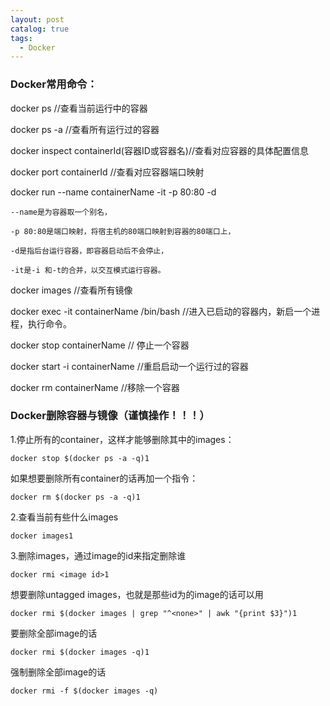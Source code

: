 ```yaml
---
layout: post
catalog: true
tags:
  - Docker
---
```

###  Docker常用命令：

docker ps //查看当前运行中的容器

docker ps -a //查看所有运行过的容器

docker inspect containerId(容器ID或容器名)//查看对应容器的具体配置信息

docker port containerId //查看对应容器端口映射

docker run --name containerName -it -p 80:80 -d 

	--name是为容器取一个别名，

	-p 80:80是端口映射，将宿主机的80端口映射到容器的80端口上，

	-d是指后台运行容器，即容器启动后不会停止，

	-it是-i 和-t的合并，以交互模式运行容器。

docker images //查看所有镜像

docker exec -it containerName /bin/bash //进入已启动的容器内，新启一个进程，执行命令。

docker stop containerName // 停止一个容器

docker start -i containerName //重启启动一个运行过的容器

docker rm containerName //移除一个容器

###   Docker删除容器与镜像（谨慎操作！！！）

1.停止所有的container，这样才能够删除其中的images：

```
docker stop $(docker ps -a -q)1
```

如果想要删除所有container的话再加一个指令：

```
docker rm $(docker ps -a -q)1
```

2.查看当前有些什么images

```
docker images1
```

3.删除images，通过image的id来指定删除谁

```
docker rmi <image id>1
```

想要删除untagged images，也就是那些id为的image的话可以用

```
docker rmi $(docker images | grep "^<none>" | awk "{print $3}")1
```

要删除全部image的话

```
docker rmi $(docker images -q)1
```

强制删除全部image的话

```
docker rmi -f $(docker images -q)
```
